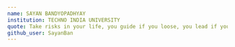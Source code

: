 ```yaml
---
name: SAYAN BANDYOPADHYAY
institution: TECHNO INDIA UNIVERSITY
quote: Take risks in your life, you guide if you loose, you lead if you win!
github_user: SayanBan
---
```

